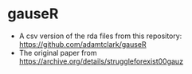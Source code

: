 # gauseR

- A csv version of the rda files from this repository:  https://github.com/adamtclark/gauseR
- The original paper from https://archive.org/details/struggleforexist00gauz


